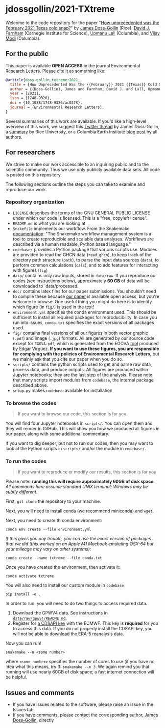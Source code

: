 # jdossgollin/2021-TXtreme

Welcome to the code repository for the paper "[How unprecedented was the February 2021 Texas cold snap?](https://doi.org/10.1088/1748-9326/ac0278)" by [James Doss-Gollin](https://dossgollin-lab.github.io/) (Rice), [David J. Farnham](https://www.davidjfarnham.com/) (Carnegie Institute for Science), [Upmanu Lall](http://www.columbia.edu/~ula2/) (Columbia), and [Vijay Modi](https://www.me.columbia.edu/faculty/vijay-modi) (Columbia).

## For the public

This paper is available **OPEN ACCESS** in the journal Environmental Research Letters.
Please cite it as something like:

```bibtex
@article{doss-gollin_txtreme:2021,
  title = {How Unprecedented Was the {{February}} 2021 {{Texas}} Cold Snap?},
  author = {{Doss-Gollin}, James and Farnham, David J. and Lall, Upmanu and Modi, Vijay},
  year = {2021},
  issn = {1748-9326},
  doi = {10.1088/1748-9326/ac0278},
  journal = {Environmental Research Letters},
}
```

Several summaries of this work are available.
If you'd like a high-level overview of this work, we suggest this [Twitter thread](https://twitter.com/jdossgollin/status/1395484338750431237) by James Doss-Gollin, a [summary](https://cee.rice.edu/news/was-februarys-winter-storm-texas-unprecedented) by Rice University, or a Columbia Earth Institute [blog post](https://blogs.ei.columbia.edu/2021/03/16/unprecedented-texas-cold-snap/) by all authors.

## For researchers

We strive to make our work accessible to an inquiring public and to the scientific community.
Thus we use only publicly available data sets.
All code is posted on this repository.

The following sections outline the steps you can take to examine and reproduce our work.

### Repository organization

- `LICENSE` describes the terms of the GNU GENERAL PUBLIC LICENSE under which our code is licensed. This is a "free, copyleft license".
- `README.md` is what you are looking at
- `Snakefile` implements our workflow. From the Snakemake [documentation](snakemake.readthedocs.io/): "The Snakemake workflow management system is a tool to create reproducible and scalable data analyses. Workflows are described via a human readable, Python based language."
- `codebase/` provides a Python package that various scripts use. Modules are provided to read the GHCN data (`read_ghcn`), to keep track of the directory path structure (`path`), to parse the input data sources (`data`), to perform common calculations (`calc`), and to add features for interacting with figures (`fig`)
- `data/` contains only raw inputs, stored in `data/raw`. If you reproduce our codes (see instructions below), approximately **60 GB** of data will be downloaded to `data/processed.
- `doc/` contains latex files for our paper submissions. You shouldn't need to compile these because [our paper](https://doi.org/10.1088/1748-9326/ac0278) is available open access, but you're welcome to browse. One useful thing you might do here is to identify which figure (in `fig/`) is used in the text!
- `environment.yml` specifies the conda environment used. This should be sufficient to install all required packages for reproducibility. In case you run into issues, `conda.txt` specifies the exact versions of all packages used.
- `fig/` contains final versions of all our figures in both vector graphic (`.pdf`) and image (`.jpg`) formats. All are generated by our source code except for `EGOVA.pdf`, which is generated from the EGOVA [tool](https://bit.ly/EGOVA) produced by Edgar Virgüez. **If you want to use these figures, you are responsible for complying with the policies of Environmental Research Letters**, but we mainly ask that you cite our paper when you do so.
- `scripts/` contains the python scripts used to get and parse raw data, process data, and produce outputs. All figures are produced within Jupyter notebooks; they are the last step of the analysis. Please note that many scripts import modules from `codebase`, the internal package described above.
- `setup.py` makes `codebase` available for installation

### To browse the codes

> If you want to browse our code, this section is for you.

You will find four Jupyter notebooks in `scripts/`.
You can open them and they will render in GitHub.
This will show you how we produced all figures in our paper, along with some additional commentary.

If you want to dig deeper, but not to run our codes, then you may want to look at the Python scripts in `scripts/` and/or the module in `codebase/`.

### To run the codes

> If you want to reproduce or modify our results, this section is for you

Please note: **running this will require approximately 60GB of disk space**.
*All commands here assume standard UNIX terminal; Windows may be subtly different*.

First, `git clone` the repository to your machine.

Next, you will need to install conda (we recommend miniconda) and `wget`.

Next, you need to create th conda environment:

```shell
conda env create --file environment.yml
```

*If this gives you any trouble, you can use the exact version of packages that we did (this worked on an Apple M1 Macbook emulating OSX-64 but your mileage may vary on other systems):*

```shell
conda create --name txtreme --file conda.txt
```

Once you have created the environment, then activate it:

```shell
conda activate txtreme
```

You will also need to install our custom module in `codebase`

```shell
pip install -e .
```

In order to run, you will need to do two things to access required data.

1. Download the GPWV4 data. See instructions in [`data/raw/gpwv4/README.md`](data/raw/gpwv4/README.md).
1. Register for [a CDSAPI key](https://cds.climate.copernicus.eu/api-how-to) with the ECMWF. This key is **required** for you to access this data. If you do not properly install the CDSAPI key, you will not be able to download the ERA-5 reanalysis data.

Now you can run!

```shell
snakemake --n <some number>
```

where `<some number>` specifies the number of cores to use (if you have no idea what this means, try 3: `snakemake --n 3`.
We again remind you that running will use nearly 60GB of disk space; a fast internet connection will be helpful.

## Issues and comments

- If you have issues related to the software, please raise an issue in the Issues tab.
- If you have comments, please contact the corresponding author, [James Doss-Gollin](https://jdossgollin.github.io), directly

